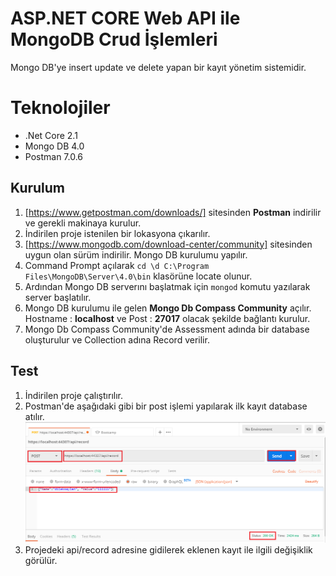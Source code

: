 # ASP.NET CORE 	Web API ile MongoDB Crud İşlemleri

Mongo DB'ye insert update ve delete yapan bir kayıt yönetim sistemidir.

# Teknolojiler

 - .Net Core 2.1
 - Mongo DB 4.0
 - Postman 7.0.6

## Kurulum

 1. [https://www.getpostman.com/downloads/] sitesinden **Postman** indirilir ve gerekli makinaya kurulur.
 2. İndirilen proje istenilen bir lokasyona çıkarılır.
 3. [https://www.mongodb.com/download-center/community] sitesinden uygun olan sürüm indirilir. Mongo DB kurulumu yapılır.
 4. Command Prompt açılarak `cd \d C:\Program Files\MongoDB\Server\4.0\bin` klasörüne locate olunur.
 5. Ardından Mongo DB serverını başlatmak için `mongod` komutu yazılarak server başlatılır.
 6. Mongo DB kurulumu ile gelen **Mongo Db Compass Community** açılır. Hostname : **localhost** ve Post  : **27017** olacak şekilde bağlantı kurulur.
 7. Mongo Db Compass Community'de Assessment adında bir database oluşturulur ve Collection adına Record verilir.
 
## Test
 1. İndirilen proje çalıştırılır.
 2. Postman'de aşağıdaki gibi bir post işlemi yapılarak ilk kayıt database atılır.
 ![alt text](https://github.com/Dilek0/WebApiMongoDB/blob/master/Screenshot.PNG)
 3. Projedeki api/record adresine gidilerek eklenen kayıt ile ilgili değişiklik görülür.
